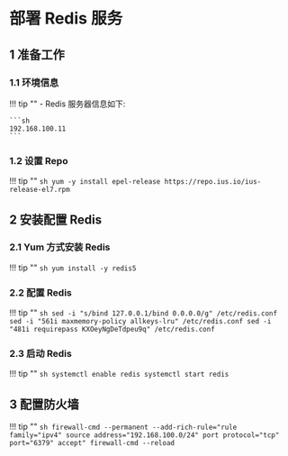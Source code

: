 # 部署 Redis 服务

## 1 准备工作
### 1.1 环境信息
!!! tip ""
    - Redis 服务器信息如下: 
    
    ```sh 
    192.168.100.11
    ```

### 1.2 设置 Repo
!!! tip ""
    ```sh
    yum -y install epel-release https://repo.ius.io/ius-release-el7.rpm
    ```

## 2 安装配置 Redis
### 2.1 Yum 方式安装 Redis
!!! tip ""
    ```sh
    yum install -y redis5
    ```

### 2.2 配置 Redis
!!! tip ""
    ```sh
    sed -i "s/bind 127.0.0.1/bind 0.0.0.0/g" /etc/redis.conf
    sed -i "561i maxmemory-policy allkeys-lru" /etc/redis.conf
    sed -i "481i requirepass KXOeyNgDeTdpeu9q" /etc/redis.conf
    ```

### 2.3 启动 Redis
!!! tip ""
    ```sh
    systemctl enable redis
    systemctl start redis
    ```

## 3 配置防火墙
!!! tip ""
    ```sh
    firewall-cmd --permanent --add-rich-rule="rule family="ipv4" source address="192.168.100.0/24" port protocol="tcp" port="6379" accept"
    firewall-cmd --reload
    ```